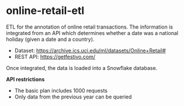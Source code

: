 # online-retail-etl

ETL for the annotation of online retail transactions. The information is integrated from an API which determines whether a date was a national holiday (given a date and a country).

* Dataset: https://archive.ics.uci.edu/ml/datasets/Online+Retail#
* REST API: https://getfestivo.com/

Once integrated, the data is loaded into a Snowflake database.

**API restrictions**

* The basic plan includes 1000 requests
* Only data from the previous year can be queried 

